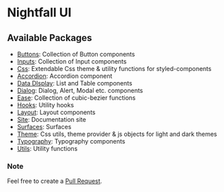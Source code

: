 # Nightfall UI

## Available Packages
* [Buttons](packages/buttons/README.md): Collection of Button components
* [Inputs](packages/inputs/README.md): Collection of Input components
* [Css](packages/css/README.md): Extendable Css theme & utility functions for styled-components
* [Accordion](packages/accordion/README.md): Accordion component
* [Data DIsplay](packages/data-display/README.md): List and Table components
* [Dialog](packages/dialog/README.md): Dialog, Alert, Modal etc. components 
* [Ease](packages/ease/README.md): Collection of cubic-bezier functions
* [Hooks](packages/hooks/README.md): Utility hooks
* [Layout](packages/layout/README.md): Layout components
* [Site](packages/layout/README.md): Documentation site
* [Surfaces](packages/surfaces/README.md): Surfaces
* [Theme](packages/theme/README.md): Css utils, theme provider & js objects for light and dark themes
* [Typography](packages/typography/README.md): Typography components
* [Utils](packages/utils/README.md): Utility functions

### Note
Feel free to create a [Pull Request](https://github.com/rilexus/nightfall-ui/pulls).